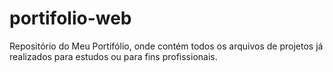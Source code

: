 # portifolio-web

Repositório do Meu Portifólio, onde contém todos os arquivos de projetos já realizados para estudos ou para fins profissionais.


